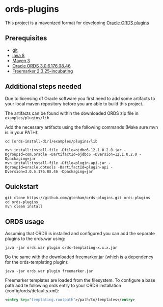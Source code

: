 # ords-plugins
This project is a mavenized format for developing [Oracle ORDS plugins](http://download.oracle.com/otndocs/java/javadocs/3.0/plugin-api/getting-started.html)


## Prerequisites
* [git](http://git-scm.com/)
* [java 8](http://java.com)
* [Maven 3](http://maven.apache.org)
* [Oracle ORDS 3.0.6.176.08.46](http://www.oracle.com/technetwork/developer-tools/rest-data-services/downloads/ords-download-306-3232130.html)
* [Freemarker 2.3.25-incubating](http://www.apache.org/dyn/closer.cgi/incubator/freemarker/engine/2.3.25-incubating/binaries/apache-freemarker-2.3.25-incubating-bin.tar.gz)

## Additional steps needed
Due to licensing of Oracle software you first need to add some artifacts to 
your local maven repository before you are able to build this project.

The artifacts can be found within the downloaded ORDS zip file in `examples/plugins/lib`

Add the necessary artifacts using the following commands (Make sure mvn is in your PATH):

```shell
cd [ords-install-dir]/examples/plugins/lib

mvn install:install-file -Dfile=ojdbc6-12.1.0.2.0.jar -DgroupId=com.oracle -DartifactId=ojdbc6 -Dversion=12.1.0.2.0 -Dpackaging=jar
mvn install:install-file -Dfile=plugin-api.jar -DgroupId=oracle.dbtools -DartifactId=plugin-api -Dversion=3.0.6.176.08.46 -Dpackaging=jar
```

## Quickstart
```shell
git clone https://github.com/gtenham/ords-plugins.git ords-plugins
cd ords-plugins
mvn clean install
```

## ORDS usage
Assuming that ORDS is installed and configured you can add the separate plugins to the ords.war
using:

``` shell
java -jar ords.war plugin ords-templating-x.x.x.jar
```

Do the same with the downloaded freemarker.jar (which is a dependency for the ords-templating plugin):

``` shell
java -jar ords.war plugin freemarker.jar
```

Freemarker templates are loaded from the filesystem. To configure a base path add te following
ords entry to your ORDS installation (config/ords/defaults.xml):

```xml
<entry key="templating.rootpath">/path/to/templates</entry>
```

